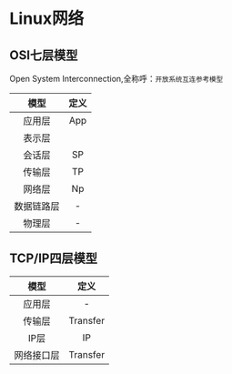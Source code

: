 # Linux网络

## OSI七层模型
Open System Interconnection,全称呼：```开放系统互连参考模型```

|        模型        |        定义      | 
|    :-:             |      :-:         | 
|       应用层       |    App           |
|       表示层       |                  |
|       会话层       |   SP             |
|      传输层        |   TP             |
|      网络层        | Np               |
|    数据链路层      |         -        |
|    物理层          | -                |

## TCP/IP四层模型
|        模型        |        定义      | 
|    :-:             |      :-:         | 
|   应用层           |     -             |
|   传输层           |    Transfer       |
|   IP层           |    IP             |
|   网络接口层           |    Transfer       |
